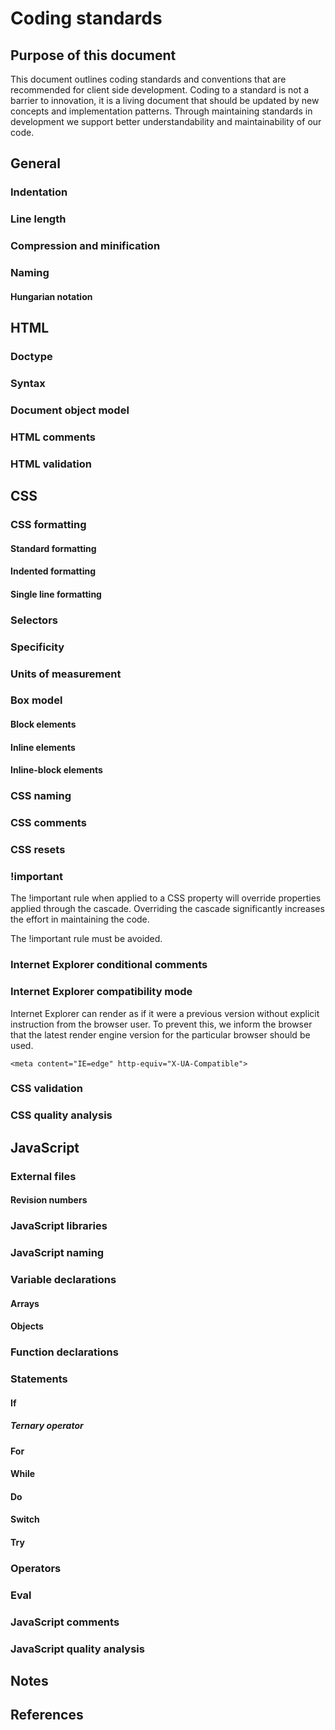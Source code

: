 # Coding standards

## Purpose of this document

This document outlines coding standards and conventions that are recommended for client side development. Coding to a standard is not a barrier to innovation, it is a living document that should be updated by new concepts and implementation patterns. Through maintaining standards in development we support better understandability and maintainability of our code.

## General

### Indentation

### Line length

### Compression and minification

### Naming

#### Hungarian notation  

## HTML

### Doctype

### Syntax

### Document object model

### HTML comments

### HTML validation

## CSS

### CSS formatting

#### Standard formatting

#### Indented formatting

#### Single line formatting

### Selectors

### Specificity

### Units of measurement

### Box model

#### Block elements

#### Inline elements

#### Inline-block elements 

### CSS naming

### CSS comments

### CSS resets

### !important

The !important rule when applied to a CSS property will override properties applied through the cascade. Overriding the cascade significantly increases the effort in maintaining the code.

The !important rule must be avoided.

### Internet Explorer conditional comments

### Internet Explorer compatibility mode

Internet Explorer can render as if it were a previous version without explicit instruction from the browser user. To prevent this, we inform the browser that the latest render engine version for the particular browser should be used. 

	<meta content="IE=edge" http-equiv="X-UA-Compatible">

### CSS validation

### CSS quality analysis

## JavaScript

### External files

#### Revision numbers

### JavaScript libraries

### JavaScript naming

### Variable declarations

#### Arrays

#### Objects

### Function declarations

### Statements

#### If

##### Ternary operator

#### For

#### While

#### Do

#### Switch

#### Try

### Operators

### Eval

### JavaScript comments

### JavaScript quality analysis

## Notes

## References